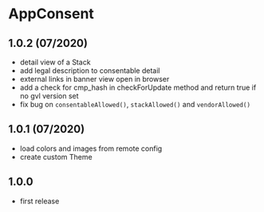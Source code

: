 # AppConsent

## 1.0.2 (07/2020)
- detail view of a Stack
- add legal description to consentable detail
- external links in banner view open in browser
- add a check for cmp_hash in checkForUpdate method and return true if no gvl version set
- fix bug on `consentableAllowed()`, `stackAllowed()` and `vendorAllowed()` 

## 1.0.1 (07/2020)
- load colors and images from remote config
- create custom Theme

## 1.0.0
- first release
